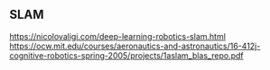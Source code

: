 ## SLAM

https://nicolovaligi.com/deep-learning-robotics-slam.html
https://ocw.mit.edu/courses/aeronautics-and-astronautics/16-412j-cognitive-robotics-spring-2005/projects/1aslam_blas_repo.pdf